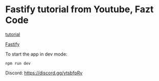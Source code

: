 # Fastify tutorial from Youtube, Fazt Code

[tutorial](https://www.youtube.com/watch?v=DhjkdfeSzXY)

[Fastify](https://www.fastify.io/)

To start the app in dev mode:

```
npm run dev
```

Discord: https://discord.gg/ytsbfpRv
